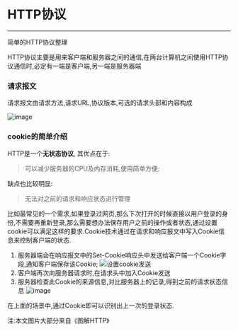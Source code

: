 # HTTP协议
---
简单的HTTP协议整理

HTTP协议主要是用来客户端和服务器之间的通信,在两台计算机之间使用HTTP协议通信时,必定有一端是客户端,另一端是服务器端

### 请求报文
请求报文由请求方法,请求URL,协议版本,可选的请求头部和内容构成

![image](http://7xr09w.com1.z0.glb.clouddn.com/HTTP2.2-3.jpg)
### cookie的简单介绍
HTTP是一个**无状态协议**,
其优点在于:

> 可以减少服务器的CPU及内存消耗,使用简单方便;

缺点也比较明显:
> 无法对之前的请求和响应状态进行管理

比如最常见的一个需求,如果登录过网页,那么下次打开的时候直接以用户登录的身份,不需要再重新登录,那么需要想办法保存用户之前的操作或者状态,通过设置cookie可以满足这样的要求.Cookie技术通过在请求和响应报文中写入Cookie信息来控制客户端的状态.

1. 服务器端会在响应报文中的Set-Cookie响应头中发送给客户端一个Cookie字段,通知客户端保存该Cookie;
![设置cookie发送](http://7xr09w.com1.z0.glb.clouddn.com/2.8-2.jpg)
2. 客户端再次向服务器请求时,在请求头中加入Cookie发送
3. 服务器检查此Cookie的来源信息,对比服务器上的记录,得到之前的请求状态信息
![image](http://7xr09w.com1.z0.glb.clouddn.com/2.8-3.jpg)

在上面的场景中,通过Cookie即可以识别出上一次的登录状态.


注:本文图片大部分来自《图解HTTP》